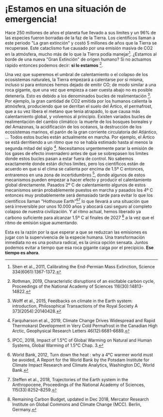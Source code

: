 # ¡Estamos en una situación de emergencia!

Hace 250 millones de años el planeta fue llevado a sus límites y un 96% de las especies fueron borradas de la faz de la Tierra. Los científicos llaman a este periodo "La gran extinción" y costó  5 millones de años que la Tierra se recuperase. Este cataclismo fue causado por una emisión masiva de CO2 en la atmósfera, mucho más de lo que la Tierra podía manejar[^Shen2011]. ¿Estamos al borde de una nueva "Gran Extinción" de origen humano? Si no actuamos rápido entonces podemos decir: **si lo estamos** [^Rothman2019].

Una vez que superemos el umbral de calentamiento o el colapso de los ecosistemas naturales, la Tierra empezará a calentarse por si misma, incluso si para entonces hemos dejado de emitir CO; de modo similar a una roca gigante, que una vez que empieza a caer cuesta abajo no es posible detenerla. Esto es debido a los denominados bucles de realimentación [^Wolff2015]. Por ejemplo, la gran cantidad de CO2 emitida por los humanos calienta la atmósfera, produciendo  que se derritan el suelo del Ártico, el permafrost, que a su vez libera el metano que tenia atrapado, lo que causa más calentamiento global, y volvemos al principio. Existen variados bucles de realimentación del cambio climático: la muerte de los bosques boreales y del Amazonas, la acidificación de los océanos, la destrucción de los ecosistemas marinos, el parón de la gran corriente circulatoria del Atlántico, ... Todos estos bucles están actualmente en marcha. Por ejemplo, el Ártico se está derritiendo a un ritmo que no se había estimado hasta al menos la segunda mitad del siglo [^Farqhuarson2019]. Necesitamos urgentemente parar la emisión de los gases de efecto invernadero antes de que se sobrepasen los limites donde estos bucles pasan a estar fuera de control. No sabemos exactamente donde están dichos límites, pero los científicos están de acuerdo en que si el clima se calienta por encima de 1.5º C entonces, entraremos en una zona de incertidumbres [^IPCC2018], donde algunos de estos mecanismos pueden empezar a hacer efecto y producir el calentamiento global directamente. Pasados 2º C de calentamiento algunos de estos mecanismos serán probablemente puestos en marcha y pasados los 4º C entonces muy probablemente será demasiado tarde para evitar lo que los científicos llaman "Hothouse Earth"[^WorldBank2012][^Steffen2018] lo que llevará a una situación que será irreversible por unos 10.000 años y abocará casi seguro al completo colapso de nuestra civilización. Y al ritmo actual, hemos liberado ya carbono suficiente para alcanzar 1.5º C al finales de 2027 [^MCCBerlin] a la vez que el ritmo de emisión sigue aumentando.

Esta es la razón por la que esperar a que se reduzcan las emisiones es jugar con la supervivencia de la especie humana. Una transformación inmediata no es una postura radical, es la única opción sensata. Juntos podemos evitar a tiempo que esa roca gigante caiga por el precipicio. **Ese tiempo es ahora**.

<!-- ### The Carbon Clock

<iframe src="https://www.mcc-berlin.net/fileadmin/data/clock/carbon_clock.htm?i=3267263" style="max-width: 800px; width:100%; height:500px; border:0"></iframe> -->

<!-- References -->

[^Shen2011]: Shen et al., 2011, Calibrating the End-Permian Mass Extinction, Science 334(6061):1367-1372.

[^Rothman2019]: Rothman, 2019, Characteristic disruptions of an excitable carbon cycle, Proceedings of the National Academy of Sciences 116(30):14813-14822.

[^Wolff2015]: Wolff et al., 2015, Feedbacks on climate in the Earth system: introduction, Philosophical Transactions of the Royal Society A 373(2054):20140428.

[^Farqhuarson2019]: Farquharson et al., 2019, Climate Change Drives Widespread and Rapid Thermokarst Development in Very Cold Permafrost in the Canadian High Arctic, Geophysical Research Letters 46(12):6681-6689.

[^IPCC2018]: IPCC, 2018, Impact of 1.5°C of Global Warming on Natural and Human Systems, Global Warming of 1.5°C Chap. 3.

[^WorldBank2012]: World Bank, 2012, Turn down the heat : why a 4°C warmer world must be avoided, A Report for the World Bank by the Potsdam Institute for Climate Impact Research and Climate Analytics, Washington DC, World Bank.

[^Steffen2018]: Steffen et al., 2018, Trajectories of the Earth system in the Anthropocene,  Proceedings of the National Academy of Sciences,  115(33):8252–8259.

[^MCCBerlin]: Remaining Carbon Budget, updated in Dec 2018, Mercator Research Institute on Global Commons and Climate Change (MCC). Berlin, Germany.


